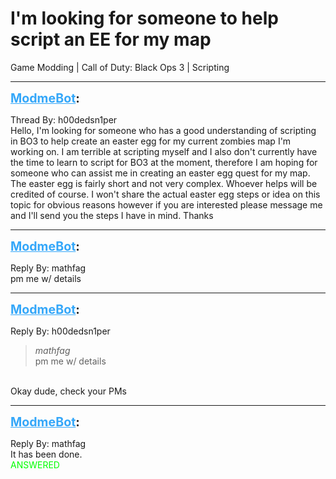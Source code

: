 # I'm looking for someone to help script an EE for my map
Game Modding | Call of Duty: Black Ops 3 | Scripting

---
<strong style="font-size: 1.4em;"><span style="text-decoration: underline;text-decoration-color: #34a7f9;"><span style="color:#34a7f9;">ModmeBot</span></span>:</strong>

<p>Thread By: h00dedsn1per<br />Hello, I&#39;m looking for someone who has a good understanding of scripting in BO3 to help create an easter egg for my current zombies map I&#39;m working on. I am terrible at scripting myself and I also don&#39;t currently have the time to learn to script for BO3 at the moment, therefore I am hoping for someone who can assist me in creating an easter egg quest for my map. The easter egg is fairly short and not very complex. Whoever helps will be credited of course. I won&#39;t share the actual easter egg steps or idea on this topic for obvious reasons however if you are interested please message me and I&#39;ll send you the steps I have in mind. Thanks</p>

---
<strong style="font-size: 1.4em;"><span style="text-decoration: underline;text-decoration-color: #34a7f9;"><span style="color:#34a7f9;">ModmeBot</span></span>:</strong>

<p>Reply By: mathfag<br />pm me w/ details</p>

---
<strong style="font-size: 1.4em;"><span style="text-decoration: underline;text-decoration-color: #34a7f9;"><span style="color:#34a7f9;">ModmeBot</span></span>:</strong>

<p>Reply By: h00dedsn1per<br /><blockquote><em>mathfag</em><br />pm me w/ details</blockquote><br /> Okay dude, check your PMs</p>

---
<strong style="font-size: 1.4em;"><span style="text-decoration: underline;text-decoration-color: #34a7f9;"><span style="color:#34a7f9;">ModmeBot</span></span>:</strong>

<p>Reply By: mathfag<br />It has been done.<br /><span style="color:#00ff00;">ANSWERED</span></p>
